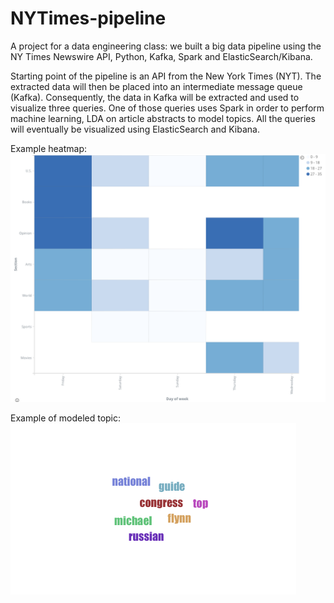 # NYTimes-pipeline
A project for a data engineering class: we built a big data pipeline using the NY Times Newswire API, Python, Kafka, Spark and ElasticSearch/Kibana.

Starting point of the pipeline is an API from the New York Times (NYT). The extracted data will then be placed into an intermediate  message queue (Kafka). Consequently, the data in Kafka will be extracted and used to visualize three queries. One of those queries uses Spark in order to perform machine learning, LDA on article abstracts to model topics. All the queries will eventually be visualized using ElasticSearch and Kibana.

Example heatmap: ![topic_weekday_heatmap](heatmap.png)


Example of modeled topic: ![topic](topic.png)
